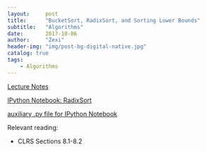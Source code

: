 ```yaml
---
layout:     post
title:      "BucketSort, RadixSort, and Sorting Lower Bounds"
subtitle:   "Algorithms"
date:       2017-10-06
author:     "Zexi"
header-img: "img/post-bg-digital-native.jpg"
catalog: true
tags:
    - Algorithms
---
```


[Lecture Notes](https://zexihan.com/blog/docs/algorithms/CS161Lecture05.pdf)

[IPython Notebook: RadixSort](https://zexihan.com/blog/docs/algorithms/lecture6_bucketSort.html)

[auxiliary .py file for IPython Notebook](https://zexihan.com/blog/docs/algorithms/lecture6_aux.py)

Relevant reading:

* CLRS Sections 8.1-8.2